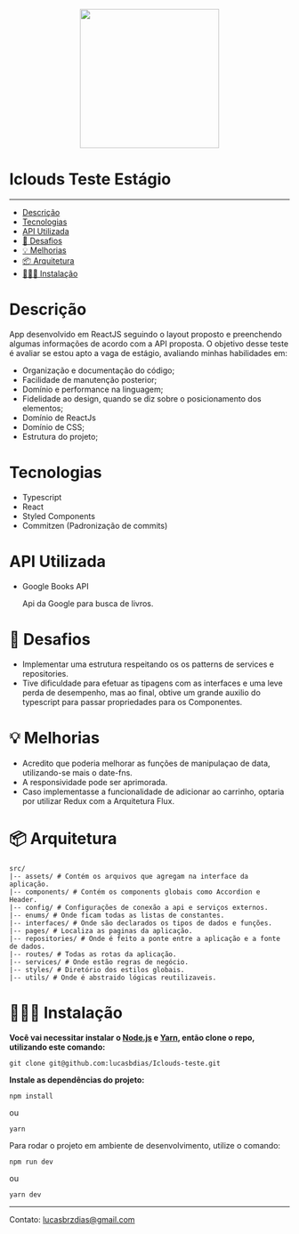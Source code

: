 <p align="center">
   <img src="src/assets/images/iclouds_logo.svg" width="250"/>
</p>

# Iclouds Teste Estágio

---

- [Descrição](#Descrição)
- [Tecnologias](#Tecnologias)
- [API Utilizada](#API-Utilizada)
- [🚀 Desafios](#🚀-Desafios)
- [💡 Melhorias](#💡-Melhorias)
- [📦 Arquitetura](#📦-Arquitetura)
- [👨🏽‍🍳 Instalação](#👨🏽‍🍳-Instalação)

# Descrição

App desenvolvido em ReactJS seguindo o layout proposto e preenchendo algumas informações de acordo com a API proposta. O objetivo desse teste é avaliar se estou apto a vaga de estágio, avaliando  minhas habilidades em:
- Organização e documentação do código;
- Facilidade de manutenção posterior;
- Domínio e performance na linguagem;
- Fidelidade ao design, quando se diz sobre o posicionamento dos elementos;
- Domínio de ReactJs
-  Domínio de CSS;
- Estrutura do projeto;

# Tecnologias

- Typescript
- React
- Styled Components
- Commitzen (Padronização de commits)

# API Utilizada

- Google Books API

    Api da Google para busca de livros.

# 🚀 Desafios

- Implementar uma estrutura respeitando os os patterns de services e repositories.
- Tive dificuldade para efetuar as tipagens com as interfaces e uma leve perda de desempenho, mas ao final, obtive um grande auxilio do typescript para passar propriedades para os Componentes.

# 💡 Melhorias

- Acredito que poderia melhorar as funções de manipulaçao de data, utilizando-se mais o date-fns.
- A responsividade pode ser aprimorada.
- Caso implementasse a funcionalidade de adicionar ao carrinho, optaria por utilizar Redux com a Arquitetura Flux.

# 📦 Arquitetura

```shell
src/
|-- assets/ # Contém os arquivos que agregam na interface da aplicação.
|-- components/ # Contém os components globais como Accordion e Header.
|-- config/ # Configurações de conexão a api e serviços externos.
|-- enums/ # Onde ficam todas as listas de constantes.
|-- interfaces/ # Onde são declarados os tipos de dados e funções.
|-- pages/ # Localiza as paginas da aplicação.
|-- repositories/ # Onde é feito a ponte entre a aplicação e a fonte de dados.
|-- routes/ # Todas as rotas da aplicação.
|-- services/ # Onde estão regras de negócio.
|-- styles/ # Diretório dos estilos globais.
|-- utils/ # Onde é abstraido lógicas reutilizaveis.
```

# 👨🏽‍🍳 Instalação

**Você vai necessitar instalar o [Node.js](https://nodejs.org/en/download/) e [Yarn](https://yarnpkg.com/), então clone o repo, utilizando este comando:**

`git clone git@github.com:lucasbdias/Iclouds-teste.git`

**Instale as dependências do projeto:**

`npm install`

ou

`yarn`

Para rodar o projeto em ambiente de desenvolvimento, utilize o comando:

`npm run dev`

ou

`yarn dev`

---

Contato: lucasbrzdias@gmail.com